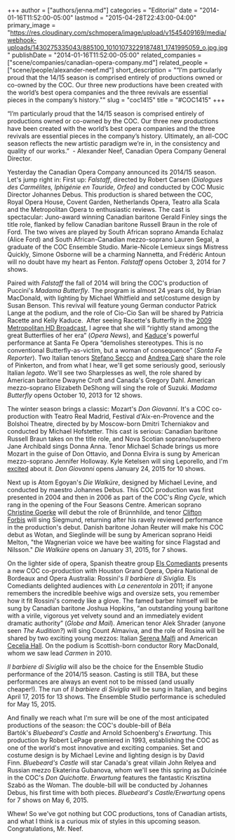 +++
author = ["authors/jenna.md"]
categories = "Editorial"
date = "2014-01-16T11:52:00-05:00"
lastmod = "2015-04-28T22:43:00-04:00"
primary_image = "https://res.cloudinary.com/schmopera/image/upload/v1545409169/media/webhook-uploads/1430275335043/885100_10101073229187481_1741995059_o.jpg.jpg"
publishDate = "2014-01-16T11:52:00-05:00"
related_companies = ["scene/companies/canadian-opera-company.md"]
related_people = ["scene/people/alexander-neef.md"]
short_description = "“I’m particularly proud that the 14/15 season is comprised entirely of productions owned or co-owned by the COC. Our three new productions have been created with the world’s best opera companies and the three revivals are essential pieces in the company’s history.&quot;"
slug = "coc1415"
title = "#COC1415"
+++

“I’m particularly proud that the 14/15 season is comprised entirely of productions owned or co-owned by the COC. Our three new productions have been created with the world’s best opera companies and the three revivals are essential pieces in the company’s history. Ultimately, an all-COC season reflects the new artistic paradigm we’re in, in the consistency and quality of our works.”  - Alexander Neef, Canadian Opera Company General Director.

Yesterday the Canadian Opera Company announced its 2014/15 season. Let's jump right in:
First up: _Falstaff_, directed by Robert Carsen (_Dialogues des Carmélites, Iphigénie en Tauride, Orfeo)_ and conducted by COC Music Director Johannes Debus. This production is shared between the COC, Royal Opera House, Covent Garden, Netherlands Opera, Teatro alla Scala and the Metropolitan Opera to enthusiastic reviews. The cast is spectacular: Juno-award winning Canadian baritone Gerald Finley sings the title role, flanked by fellow Canadian baritone Russell Braun in the role of Ford. The two wives are played by South African soprano Amanda Echalaz (Alice Ford) and South African-Canadian mezzo-soprano Lauren Segal, a graduate of the COC Ensemble Studio. Marie-Nicole Lemieux sings Mistress Quickly, Simone Osborne will be a charming Nannetta, and Frédéric Antoun will no doubt have my heart as Fenton. _Falstaff_ opens October 3, 2014 for 7 shows.

Paired with _Falstaff_ the fall of 2014 will bring the COC's production of Puccini's _Madama Butterfly_. The program is almost 24 years old, by Brian MacDonald, with lighting by Michael Whitfield and set/costume design by Susan Benson. This revival will feature young German conductor Patrick Lange at the podium, and the role of Cio-Cio San will be shared by Patricia Racette and Kelly Kaduce.  After seeing Racette's Butterfly in the [2009 Metropolitan HD Broadcast](http://www.metoperafamily.org/ondemand/catalog/search/results/index.aspx?keyword=madama+butterfly), I agree that she will “rightly stand among the great Butterflies of her era” (_Opera News_), and [Kaduce](http://www.nytimes.com/2010/07/27/arts/music/27butterfly.html?adxnnl=1&adxnnlx=1389845017-F+sBqadvLgS+aVp0gMmRsw)'s powerful performance at Santa Fe Opera “demolishes stereotypes. This is no conventional Butterfly-as-victim, but a woman of consequence” (_Santa Fe Reporter_). Two Italian tenors [Stefano Secco](http://www.youtube.com/watch?v=U7XXsGe9g2c) and [Andrea Carè](http://http://www.youtube.com/watch?v=Kc7PwJoLKIc) share the role of Pinkerton, and from what I hear, we'll get some seriously good, seriously Italian _legato_. We'll see two Sharplesses as well, the role shared by American baritone Dwayne Croft and Canada's Gregory Dahl. American mezzo-soprano Elizabeth DeShong will sing the role of Suzuki. _Madama Butterfly_ opens October 10, 2013 for 12 shows.

The winter season brings a classic: Mozart's _Don Giovanni_. It's a COC co-production with Teatro Real Madrid, Festival d'Aix-en-Provence and the Bolshoi Theatre, directed by by Moscow-born Dmitri Tcherniakov and conducted by Michael Hofstetter. This cast is serious: Canadian baritone Russell Braun takes on the title role, and Nova Scotian soprano/superhero Jane Archibald sings Donna Anna. Tenor Michael Schade brings us more Mozart in the guise of Don Ottavio, and Donna Elvira is sung by American mezzo-soprano Jennifer Holloway. Kyle Ketelsen will sing Leporello, and I'm [excited](http://www.youtube.com/watch?v=UkFEKU_BUBw) about it. _Don Giovanni_ opens January 24, 2015 for 10 shows.

Next up is Atom Egoyan's _Die Walküre_, designed by Michael Levine, and conducted by maestro Johannes Debus. This COC production was first presented in 2004 and then in 2006 as part of the COC's _Ring Cycle_, which rang in the opening of the Four Seasons Centre. American soprano [Christine Goerke](http://www.christinegoerke.com/) will debut the role of Brünnhilde, and tenor [Clifton Forbis](http://www.cami.com/?webid=157) will sing Siegmund, returning after his ravely reviewed performance in the production's debut. Danish baritone Johan Reuter will make his COC debut as Wotan, and Sieglinde will be sung by American soprano Heidi Melton, "the Wagnerian voice we have bee waiting for since Flagstad and Nilsson." _Die Walküre_ opens on January 31, 2015, for 7 shows.

On the lighter side of opera, Spanish theatre group [Els Comediants](http://comediants.com/?lang=en) presents a new COC co-production with Houston Grand Opera, Opéra National de Bordeaux and Opera Australia: Rossini's _Il barbiere di Siviglia._ Els Comediants delighted audiences with _La cenerentola_ in 2011; if anyone remembers the incredible beehive wigs and oversize sets, you remember how it fit Rossini's comedy like a glove. The famed barber himself will be sung by Canadian baritone Joshua Hopkins, “an outstanding young baritone with a virile, vigorous yet velvety sound and an immediately evident dramatic authority” (_Globe and Mail_). American tenor Alek Shrader (anyone seen _The Audition?_) will sing Count Almaviva, and the role of Rosina will be shared by two exciting young mezzos: Italian [Serena Malfi](http://www.serenamalfi.com/) and American [Cecelia Hall](http://www.cami.com/?webid=2270). On the podium is Scottish-born conductor Rory MacDonald, whom we saw lead _Carmen_ in 2010.

_Il barbiere di Siviglia_ will also be the choice for the Ensemble Studio performance of the 2014/15 season. Casting is still TBA, but these performances are always an event not to be missed (and usually cheaper!). The run of _Il barbiere di Siviglia_ will be sung in Italian, and begins April 17, 2015 for 13 shows. The Ensemble Studio performance is scheduled for May 15, 2015.

And finally we reach what I'm sure will be one of the most anticipated productions of the season: the COC's double-bill of Béla Bartók's _Bluebeard's Castle_ and Arnold Schoenberg's _Erwartung_. This production by Robert LePage premiered in 1993, establishing the COC as one of the world's most innovative and exciting companies. Set and costume design is by Michael Levine and lighting design is by David Finn. _Bluebeard's Castle_ will star Canada's great villain John Relyea and Russian mezzo Ekaterina Gubanova, whom we'll see this spring as Dulcinée in the COC's _Don Quichotte_. _Erwartung_ features the fantastic Krisztina Szabó as the Woman. The double-bill will be conducted by Johannes Debus, his first time with both pieces. _Bluebeard's Castle/Erwartung_ opens for 7 shows on May 6, 2015.

Whew! So we've got nothing but COC productions, tons of Canadian artists, and what I think is a curious mix of styles in this upcoming season. Congratulations, Mr. Neef.
